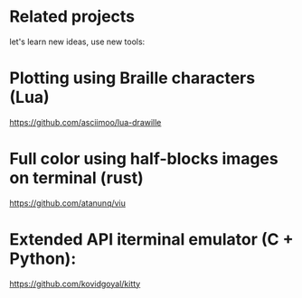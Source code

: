 Related projects
================

let's learn new ideas, use new tools:

# Plotting using Braille characters (Lua)
https://github.com/asciimoo/lua-drawille

# Full color using half-blocks images on terminal (rust)
https://github.com/atanunq/viu

# Extended API iterminal emulator  (C + Python):
https://github.com/kovidgoyal/kitty

